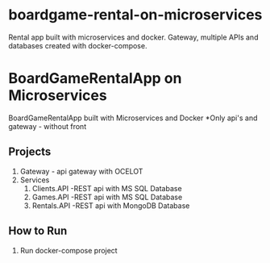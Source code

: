 # boardgame-rental-on-microservices
Rental app built with microservices and docker. 
Gateway, multiple APIs and databases created with docker-compose.

# BoardGameRentalApp on Microservices
BoardGameRentalApp built with Microservices and Docker
*Only api's and gateway - without front
## Projects
1. Gateway - api gateway with OCELOT
1. Services
   1. Clients.API -REST api with MS SQL Database
   1. Games.API -REST api with MS SQL Database
   1. Rentals.API -REST api with MongoDB Database
   
## How to Run
1. Run docker-compose project

